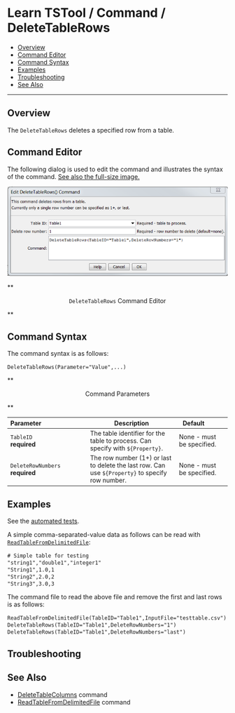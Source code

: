 # Learn TSTool / Command / DeleteTableRows #

* [Overview](#overview)
* [Command Editor](#command-editor)
* [Command Syntax](#command-syntax)
* [Examples](#examples)
* [Troubleshooting](#troubleshooting)
* [See Also](#see-also)

-------------------------

## Overview ##

The `DeleteTableRows` deletes a specified row from a table.

## Command Editor ##

The following dialog is used to edit the command and illustrates the syntax of the command.
<a href="../DeleteTableRows.png">See also the full-size image.</a>

![DeleteTableRows](DeleteTableRows.png)

**<p style="text-align: center;">
`DeleteTableRows` Command Editor
</p>**

## Command Syntax ##

The command syntax is as follows:

```text
DeleteTableRows(Parameter="Value",...)
```
**<p style="text-align: center;">
Command Parameters
</p>**

| **Parameter**&nbsp;&nbsp;&nbsp;&nbsp;&nbsp;&nbsp;&nbsp;&nbsp;&nbsp;&nbsp;&nbsp;&nbsp;&nbsp;&nbsp;&nbsp;&nbsp;&nbsp;&nbsp;&nbsp;&nbsp;&nbsp;&nbsp;&nbsp;&nbsp;&nbsp;&nbsp; | **Description** | **Default**&nbsp;&nbsp;&nbsp;&nbsp;&nbsp;&nbsp;&nbsp;&nbsp;&nbsp;&nbsp; |
| --------------|-----------------|----------------- |
|`TableID`<br>**required**|The table identifier for the table to process. Can specify with `${Property}`.|None - must be specified.|
|`DeleteRowNumbers`<br>**required**|The row number (1+) or last to delete the last row. Can use `${Property}` to specify row number.|None - must be specified.|

## Examples ##

See the [automated tests](https://github.com/OpenWaterFoundation/cdss-app-tstool-test/tree/master/test/regression/commands/general/DeleteTableRows).

A simple comma-separated-value data as follows can be read with [`ReadTableFromDelimitedFile`](../ReadTableFromDelimitedFile/ReadTableFromDelimitedFile):

```
# Simple table for testing
"string1","double1","integer1"
"String1",1.0,1
"String2",2.0,2
"String3",3.0,3
```

The command file to read the above file and remove the first and last rows is as follows:

```
ReadTableFromDelimitedFile(TableID="Table1",InputFile="testtable.csv")
DeleteTableRows(TableID="Table1",DeleteRowNumbers="1")
DeleteTableRows(TableID="Table1",DeleteRowNumbers="last")
```

## Troubleshooting ##

## See Also ##

* [DeleteTableColumns](../DeleteTableColumns/DeleteTableColumns) command
* [ReadTableFromDelimitedFile](../ReadTableFromDelimitedFile/ReadTableFromDelimitedFile) command
